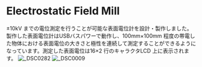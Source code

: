 # Electrostatic Field Mill
±10kV までの電位測定を行うことが可能な表面電位計を設計・製作しました。製作した表面電位計はUSBバスパワーで動作し、100mm×100mm 程度の帯電した物体における表面電位の大きさと極性を連続して測定することができるようになっています。測定した表面電位は16×2 行のキャラクタLCD 上に表示されます。
![_DSC0282](https://github.com/user-attachments/assets/50be53ee-07e7-458c-8957-41612e3df06f)
![_DSC0009](https://github.com/user-attachments/assets/99cd9741-4198-41ec-9886-bda3c89aa118)
